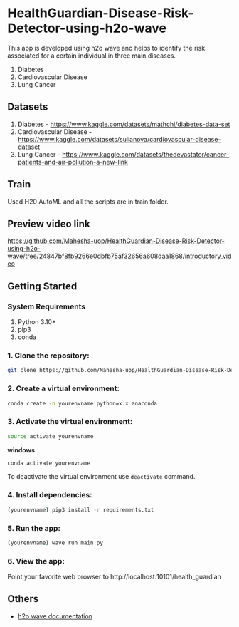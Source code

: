 # HealthGuardian-Disease-Risk-Detector-using-h2o-wave
This app is developed using h2o wave and helps to identify the risk associated for a certain individual in three main diseases.

1. Diabetes
2. Cardiovascular Disease
3. Lung Cancer

## Datasets
1. Diabetes - https://www.kaggle.com/datasets/mathchi/diabetes-data-set
2. Cardiovascular Disease - https://www.kaggle.com/datasets/sulianova/cardiovascular-disease-dataset
3. Lung Cancer - https://www.kaggle.com/datasets/thedevastator/cancer-patients-and-air-pollution-a-new-link

## Train

Used H20 AutoML and all the scripts are in train folder.

## Preview video link

https://github.com/Mahesha-uop/HealthGuardian-Disease-Risk-Detector-using-h2o-wave/tree/24847bf8fb9266e0dbfb75af32656a608daa1868/introductory_video

## Getting Started

### System Requirements

1. Python 3.10+
2. pip3
3. conda

### 1. Clone the repository:

``` bash
git clone https://github.com/Mahesha-uop/HealthGuardian-Disease-Risk-Detector-using-h2o-wave.git
```

### 2. Create a virtual environment:

``` bash
conda create -n yourenvname python=x.x anaconda
```

### 3. Activate the virtual environment:
``` bash
source activate yourenvname
```

**windows**
``` bash
conda activate yourenvname
```
To deactivate the virtual environment use ```deactivate``` command.

### 4. Install dependencies:

``` bash
(yourenvname) pip3 install -r requirements.txt 
```

### 5. Run the app:
``` bash
(yourenvname) wave run main.py
```

### 6. View the app:
Point your favorite web browser to http://localhost:10101/health_guardian

## Others

* [h2o wave documentation](https://wave.h2o.ai/docs/getting-started)

